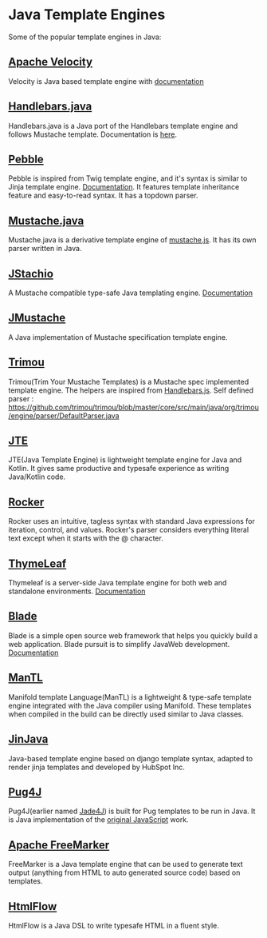 # Java Template Engines
Some of the popular template engines in Java:

## [Apache Velocity](https://github.com/apache/velocity-engine)
Velocity is Java based template engine with [documentation](https://velocity.apache.org/engine/1.7/user-guide.html)
   
## [Handlebars.java](https://github.com/jknack/handlebars.java)
Handlebars.java is a Java port of the Handlebars template engine and follows Mustache template. Documentation is [here](https://jknack.github.io/handlebars.java/).

## [Pebble](https://github.com/PebbleTemplates/pebble)
Pebble is inspired from Twig template engine, and it's syntax is similar to Jinja template engine. [Documentation](https://pebbletemplates.io/). It features template inheritance feature and easy-to-read syntax. It has a topdown parser. 

## [Mustache.java](https://github.com/spullara/mustache.java)
Mustache.java is a derivative template engine of [mustache.js](http://mustache.github.io/mustache.5.html). It has its own parser written in Java.

## [JStachio](https://github.com/jstachio/jstachio)
A Mustache compatible type-safe Java templating engine. [Documentation](https://jstach.io/doc/jstachio/current/apidocs/)

## [JMustache](https://github.com/samskivert/jmustache)
A Java implementation of Mustache specification template engine.

## [Trimou](https://github.com/trimou/trimou)
Trimou(Trim Your Mustache Templates) is a Mustache spec implemented template engine. The helpers are inspired from [Handlebars.js](http://handlebarsjs.com/). Self defined parser : https://github.com/trimou/trimou/blob/master/core/src/main/java/org/trimou/engine/parser/DefaultParser.java

## [JTE](https://github.com/casid/jte)
JTE(Java Template Engine) is lightweight template engine for Java and Kotlin. It gives same productive and typesafe experience as writing Java/Kotlin code.

## [Rocker](https://github.com/fizzed/rocker)
Rocker uses an intuitive, tagless syntax with standard Java expressions for iteration, control, and values. Rocker's parser considers everything literal text except when it starts with the @ character.

## [ThymeLeaf](https://github.com/thymeleaf/thymeleaf)
Thymeleaf is a server-side Java template engine for both web and standalone environments. [Documentation](https://www.thymeleaf.org/documentation.html)

## [Blade](https://github.com/lets-blade/blade)
Blade is a simple open source web framework that helps you quickly build a web application. Blade pursuit is to simplify JavaWeb development. [Documentation](https://lets-blade.github.io/docs/en/blade-design.html)

## [ManTL](https://github.com/manifold-systems/manifold/tree/master/manifold-deps-parent/manifold-templates)
Manifold template Language(ManTL) is a lightweight & type-safe template engine integrated with the Java compiler using Manifold. These templates when compiled in the build can be directly used similar to Java classes.

## [JinJava](https://github.com/HubSpot/jinjava)
Java-based template engine based on django template syntax, adapted to render jinja templates and developed by HubSpot Inc.

## [Pug4J](https://github.com/neuland/pug4j)
Pug4J(earlier named [Jade4J](https://github.com/neuland/jade4j)) is built for Pug templates to be run in Java. It is Java implementation of the [original JavaScript](https://pugjs.org/api/getting-started.html) work.

## [Apache FreeMarker](https://github.com/apache/freemarker)
FreeMarker is a Java template engine that can be used to generate text output (anything from HTML to auto generated source code) based on templates.

## [HtmlFlow](https://github.com/xmlet/HtmlFlow)
HtmlFlow is a Java DSL to write typesafe HTML in a fluent style.
